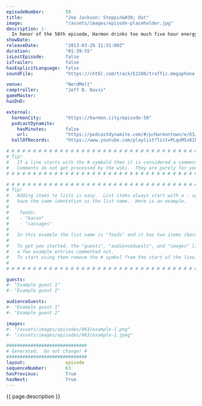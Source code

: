 ```yaml
---
episodeNumber:        50
title:                "Joe Jackson: Steppin&#39; Out"
image:                "/assets/images/episode-placeholder.jpg"
description: |-
  In honor of the 50th episode, Harmon drinks too much five hour energy, Genevieve Pearson teaches us to fabricate reality and Kumail proposes to three-time-wife Emily. D&D is bunch of garbage, but then, and, admittedly, this is Harmon saying this, but: BEST RAP EVER. Enjoy.
showDate:             
releaseDate:          "2013-03-29 11:51:00Z"
duration:             "01:39:55"
isLostEpisode:        false
isTrailer:            false
hasExplicitLanguage:  false
soundFile:            "https://chtbl.com/track/E2288/traffic.megaphone.fm/STA8805102383.mp3?updated=1554500605"

venue:                "NerdMelt"
comptroller:          "Jeff B. Davis"
gameMaster:           
hasDnD:               

external:
  harmonCity:         "https://harmon.city/episode-50"
  podcastDynamite:
    hasMinutes:       false
    url:              "https://podcastdynamite.com/#/p/Harmontown/e/63/50"
  hallOfRecords:      "https://www.youtube.com/playlist?list=PLqxM5x81hNOZGS2aQIBMuCCXE5pEJZp2k"

# # # # # # # # # # # # # # # # # # # # # # # # # # # # # # # # # # # # # # # # # # # # #
# Tip!
#   If a line starts with the # symbold then it is considered a comment.
#   Comments do not get processed by the wiki.  They are purely for your information.
# # # # # # # # # # # # # # # # # # # # # # # # # # # # # # # # # # # # # # # # # # # # #

# # # # # # # # # # # # # # # # # # # # # # # # # # # # # # # # # # # # # # # # # # # # #
# Tip!
#   Adding items to lists is easy.  List items always start with a - symbol and have
#   have the same identation as the list name.  Here is an example.
#
#    foods:
#    - "bacon"
#    - "sausages"
#
#   In this example the list name is "foods" and it has two items (bacon, and sausages).
#
#   To get you started, the "guests", "audienceGuests", and "images" lists below have
#   a few example entries commented out.
#   To start using them remove the # symbol from the start of the line.
#
# # # # # # # # # # # # # # # # # # # # # # # # # # # # # # # # # # # # # # # # # # # # #

guests:
#- "Example guest 1"
#- "Example guest 2"

audienceGuests:
#- "Example guest 1"
#- "Example guest 2"

images:
#- "/assets/images/episodes/063/example-1.png"
#- "/assets/images/episodes/063/example-2.jpeg"

##############################
# Generated.  Do not change! #
##############################
layout:               episode
sequenceNumber:       63
hasPrevious:          True
hasNext:              True
---
```


<!-- The episode description will be rendered here -->
{{ page.description }}

<!-- Add your content BELOW here -->
<!-- vvvvvvvvvvvvvvvvvvvvvvvvvvv -->




<!-- ^^^^^^^^^^^^^^^^^^^^^^^^^^^ -->
<!-- Add your content ABOVE here -->

<!-- The episode gallery will be rendered here -->